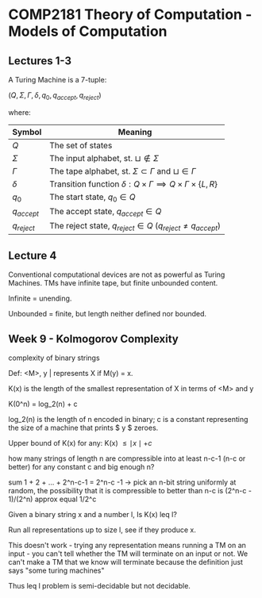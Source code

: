 # COMP2181 Theory of Computation - Models of Computation

## Lectures 1-3

A Turing Machine is a 7-tuple:

$(Q, \Sigma, \Gamma, \delta, q_0, q_{accept}, q_{reject})$

where:

Symbol       | Meaning
--           | --
$Q$          | The set of states
$\Sigma$     | The input alphabet, st. $\sqcup \notin \Sigma$
$\Gamma$     | The tape alphabet, st. $\Sigma \subset \Gamma$ and $\sqcup \in \Gamma$
$\delta$     | Transition function $\delta : Q \times \Gamma \implies Q \times \Gamma \times \{L,R\}$
$q_0$        | The start state, $q_0 \in Q$
$q_{accept}$ | The accept state, $q_{accept} \in Q$
$q_{reject}$ | The reject state, $q_{reject} \in Q$ ($q_{reject} \neq q_{accept}$)

## Lecture 4

Conventional computational devices are not as powerful as Turing Machines. TMs have infinite tape, but finite unbounded content.

Infinite = unending.

Unbounded = finite, but length neither defined nor bounded.

## Week 9 - Kolmogorov Complexity

complexity of binary strings

Def: \<M>, y | represents X if M(y) = x.

K(x) is the length of the smallest representation of X in terms of \<M> and y

K(0^n) = log_2(n) + c

log_2(n) is the length of n encoded in binary; c is a constant representing the size of a machine that prints $ y $ zeroes.

Upper bound of K(x) for any: K(x) $\leq \mid x \mid + c$ 

how many strings of length n are compressible into at least n-c-1 (n-c or better) for any constant c and big enough n?

sum 1 + 2 + ... + 2^n-c-1 = 2^n-c -1  -> pick an n-bit string uniformly at random, the possibility that it is compressible to better than n-c is (2^n-c - 1)/(2^n) approx equal 1/2^c

Given a binary string x and a number l, Is K(x) leq l?

Run all representations up to size l, see if they produce x.

This doesn't work - trying any representation means running a TM on an input - you can't tell whether the TM will terminate on an input or not. We can't make a TM that we know will terminate because the definition just says "some turing machines"

Thus leq l problem is semi-decidable but not decidable.